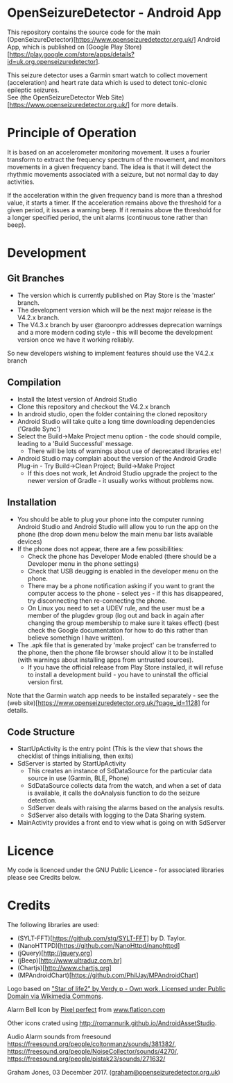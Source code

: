 OpenSeizureDetector - Android App
=================================
This repository contains the source code for the main 
(OpenSeizureDetector)[https://www.openseizuredetector.org.uk/] 
Android App, which is published on 
(Google Play Store)[https://play.google.com/store/apps/details?id=uk.org.openseizuredetector].

This seizure detector uses a Garmin smart watch to collect movement (acceleration) and heart rate data which is used to detect tonic-clonic epileptic seizures.  
See (the OpenSeizureDetector Web Site)[https://www.openseizuredetector.org.uk/] for more details.

Principle of Operation
======================
It is based on an accelerometer monitoring movement.  It uses a fourier
transform to extract the frequency spectrum of the movement, and monitors
movements in a given frequency band.   The idea is that it will detect the
rhythmic movements associated with a seizure, but not normal day to day
activities.

If the acceleration within the given frequency band is more than a
threshod value, it starts a timer.  If the acceleration remains above
the threshold for a given period, it issues a warning beep.
If it remains above the threshold for a longer specified period, the unit
alarms (continuous tone rather than beep).

Development
===========
Git Branches
------------
  - The version which is currently published on Play Store is the 'master' branch.
  - The development version which will be the next major release is the V4.2.x branch.
  - The V4.3.x branch by user @aroonpro addresses deprecation warnings and a more modern coding style - this will become the development version once we have it working reliably.

So new developers wishing to implement features should use the V4.2.x branch

Compilation
-----------
  - Install the latest version of Android Studio
  - Clone this repository and checkout the V4.2.x branch
  - In android studio, open the folder containing the cloned repository
  - Android Studio will take quite a long time downloading dependencies ('Gradle Sync')
  - Select the Build->Make Project menu option - the code should compile, leading to a 'Build Successful' message.
      - There will be lots of warnings about use of deprecated libraries etc!
  - Android Studio may complain about the version of the Android Gradle Plug-in - Try Build->Clean Project; Build->Make Project
      - If this does not work, let Android Studio upgrade the project to the newer version of Gradle - it usually works without problems now.
   
Installation
------------
  - You should be able to plug your phone into the computer running Android Studio and Android Studio will allow you to run the app on the phone (the drop down menu below the main menu bar lists available devices)
  - If the phone does not appear, there are a few possibilities:
      - Check the phone has Developer Mode enabled (there should be a Developer menu in the phone settings)
      - Check that USB deugging is enabled in the developer menu on the phone.
      - There may be a phone notification asking if you want to grant the computer access to the phone - select yes - if this has disappeared, try disconnecting then re-connecting the phone.
      - On Linux you need to set a UDEV rule, and the user must be a member of the plugdev group (log out and back in again after changing the group membership to make sure it takes effect)  (best check the Google documentation for how to do this rather than believe somethign I have written).
- The .apk file that is generated by 'make project' can be transferred to the phone, then the phone file browser should allow it to be installed (with warnings about installing apps from untrusted sources).
    - If you have the official release from Play Store installed, it will refuse to install a development build - you have to uninstall the official version first.
 
Note that the Garmin watch app needs to be installed separately - see the (web site)[https://www.openseizuredetector.org.uk/?page_id=1128] for details.  

Code Structure
--------------
  - StartUpActivity is the entry point (This is the view that shows the checklist of things initialising, then exits)
  - SdServer is started by StartUpActivity
       - This creates an instance of SdDataSource for the particular data source in use (Garmin, BLE, Phone)
       - SdDataSource collects data from the watch, and when a set of data is available, it calls the doAnalysis function to do the seizure detection.
       - SdServer deals with raising the alarms based on the analysis results.
       - SdServer also details with logging to the Data Sharing system.
  - MainActivity provides a front end to view what is going on with SdServer

Licence
=======
My code is licenced under the GNU Public Licence - for associated libraries 
please see Credits below.

Credits
=======
The following libraries are used:
* (SYLT-FFT)[https://github.com/stg/SYLT-FFT] by D. Taylor.
* (NanoHTTPD)[https://github.com/NanoHttpd/nanohttpd]
* (jQuery)[http://jquery.org]
* (jBeep)[http://www.ultraduz.com.br]
* (Chartjs)[http://www.chartjs.org]
* (MPAndroidChart)[https://github.com/PhilJay/MPAndroidChart]

Logo based on ["Star of life2" by Verdy p - Own work. Licensed under Public Domain via Wikimedia Commons](http://commons.wikimedia.org/wiki/File:Star_of_life2.svg#mediaviewer/File:Star_of_life2.svg).

Alarm Bell Icon by <a href="https://icon54.com/" title="Pixel perfect">Pixel perfect</a> from <a href="https://www.flaticon.com/" title="Flaticon"> www.flaticon.com</a>

Other icons crated using http://romannurik.github.io/AndroidAssetStudio.

Audio Alarm sounds from freesound https://freesound.org/people/coltonmanz/sounds/381382/, https://freesound.org/people/NoiseCollector/sounds/4270/, https://freesound.org/people/pistak23/sounds/271632/



Graham Jones, 03 December 2017.  (graham@openseizuredetector.org.uk)
